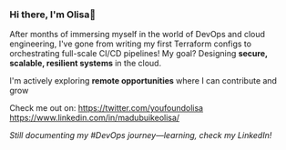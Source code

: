 ### Hi there, I'm Olisa👋

After months of immersing myself in the world of DevOps and cloud engineering, I've gone from writing my first Terraform configs to orchestrating full-scale CI/CD pipelines! My goal? Designing **secure, scalable, resilient systems** in the cloud.  

I'm actively exploring **remote opportunities** where I can contribute and grow

Check me out on: 
https://twitter.com/youfoundolisa
https://www.linkedin.com/in/madubuikeolisa/


*Still documenting my #DevOps journey—learning, check my LinkedIn!* 

